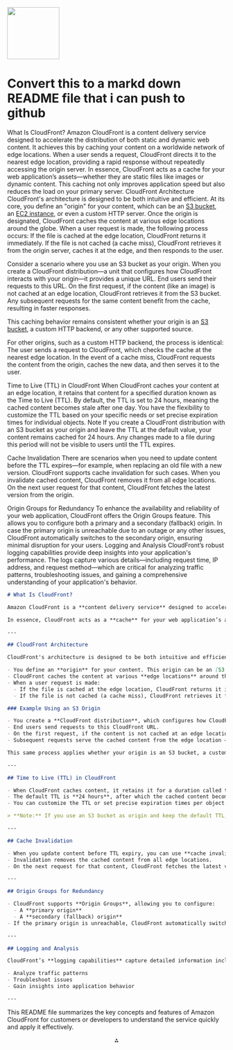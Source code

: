 <img src="https://r2cdn.perplexity.ai/pplx-full-logo-primary-dark%402x.png" class="logo" width="120"/>

# Convert this to a markd down README file that i can push to github

What Is CloudFront?
Amazon CloudFront is a content delivery service designed to accelerate the distribution of both static and dynamic web content. It achieves this by caching your content on a worldwide network of edge locations. When a user sends a request, CloudFront directs it to the nearest edge location, providing a rapid response without repeatedly accessing the origin server.
In essence, CloudFront acts as a cache for your web application’s assets—whether they are static files like images or dynamic content. This caching not only improves application speed but also reduces the load on your primary server.
CloudFront Architecture
CloudFront's architecture is designed to be both intuitive and efficient. At its core, you define an "origin" for your content, which can be an [S3 bucket](https://learn.kodekloud.com/user/courses/amazon-simple-storage-service-amazon-s3), an [EC2 instance](https://learn.kodekloud.com/user/courses/amazon-elastic-compute-cloud-ec2), or even a custom HTTP server. Once the origin is designated, CloudFront caches the content at various edge locations around the globe. When a user request is made, the following process occurs:
If the file is cached at the edge location, CloudFront returns it immediately.
If the file is not cached (a cache miss), CloudFront retrieves it from the origin server, caches it at the edge, and then responds to the user.

Consider a scenario where you use an S3 bucket as your origin. When you create a CloudFront distribution—a unit that configures how CloudFront interacts with your origin—it provides a unique URL. End users send their requests to this URL. On the first request, if the content (like an image) is not cached at an edge location, CloudFront retrieves it from the S3 bucket. Any subsequent requests for the same content benefit from the cache, resulting in faster responses.

This caching behavior remains consistent whether your origin is an [S3 bucket](https://learn.kodekloud.com/user/courses/amazon-simple-storage-service-amazon-s3), a custom HTTP backend, or any other supported source.

For other origins, such as a custom HTTP backend, the process is identical: The user sends a request to CloudFront, which checks the cache at the nearest edge location. In the event of a cache miss, CloudFront requests the content from the origin, caches the new data, and then serves it to the user.

Time to Live (TTL) in CloudFront
When CloudFront caches your content at an edge location, it retains that content for a specified duration known as the Time to Live (TTL). By default, the TTL is set to 24 hours, meaning the cached content becomes stale after one day. You have the flexibility to customize the TTL based on your specific needs or set precise expiration times for individual objects.
Note
If you create a CloudFront distribution with an S3 bucket as your origin and leave the TTL at the default value, your content remains cached for 24 hours. Any changes made to a file during this period will not be visible to users until the TTL expires.

Cache Invalidation
There are scenarios when you need to update content before the TTL expires—for example, when replacing an old file with a new version. CloudFront supports cache invalidation for such cases. When you invalidate cached content, CloudFront removes it from all edge locations. On the next user request for that content, CloudFront fetches the latest version from the origin.

Origin Groups for Redundancy
To enhance the availability and reliability of your web application, CloudFront offers the Origin Groups feature. This allows you to configure both a primary and a secondary (fallback) origin. In case the primary origin is unreachable due to an outage or any other issues, CloudFront automatically switches to the secondary origin, ensuring minimal disruption for your users.
Logging and Analysis
CloudFront’s robust logging capabilities provide deep insights into your application's performance. The logs capture various details—including request time, IP address, and request method—which are critical for analyzing traffic patterns, troubleshooting issues, and gaining a comprehensive understanding of your application's behavior.

```markdown
# What Is CloudFront?

Amazon CloudFront is a **content delivery service** designed to accelerate the distribution of both static and dynamic web content. It achieves this by caching your content on a worldwide network of edge locations. When a user sends a request, CloudFront directs it to the nearest edge location, providing a rapid response without repeatedly accessing the origin server.

In essence, CloudFront acts as a **cache** for your web application’s assets—whether they are static files like images or dynamic content. This caching not only improves application speed but also reduces the load on your primary server.

---

## CloudFront Architecture

CloudFront's architecture is designed to be both intuitive and efficient:

- You define an **origin** for your content. This origin can be an [S3 bucket](https://learn.kodekloud.com/user/courses/amazon-simple-storage-service-amazon-s3), an [EC2 instance](https://learn.kodekloud.com/user/courses/amazon-elastic-compute-cloud-ec2), or a custom HTTP server.
- CloudFront caches the content at various **edge locations** around the globe.
- When a user request is made:
  - If the file is cached at the edge location, CloudFront returns it immediately.
  - If the file is not cached (a cache miss), CloudFront retrieves it from the origin server, caches it at the edge, then responds to the user.

### Example Using an S3 Origin

- You create a **CloudFront distribution**, which configures how CloudFront interacts with your origin, and provides a unique URL.
- End users send requests to this CloudFront URL.
- On the first request, if the content is not cached at an edge location, CloudFront fetches it from the S3 bucket. 
- Subsequent requests serve the cached content from the edge location — delivering faster responses.

This same process applies whether your origin is an S3 bucket, a custom HTTP backend, or any other supported source.

---

## Time to Live (TTL) in CloudFront

- When CloudFront caches content, it retains it for a duration called the **Time to Live (TTL)**.
- The default TTL is **24 hours**, after which the cached content becomes stale.
- You can customize the TTL or set precise expiration times per object.

> **Note:** If you use an S3 bucket as origin and keep the default TTL, changes to files won't be visible until the TTL expires.

---

## Cache Invalidation

- When you update content before TTL expiry, you can use **cache invalidation**.
- Invalidation removes the cached content from all edge locations.
- On the next request for that content, CloudFront fetches the latest version from the origin.

---

## Origin Groups for Redundancy

- CloudFront supports **Origin Groups**, allowing you to configure:
  - A **primary origin**
  - A **secondary (fallback) origin**
- If the primary origin is unreachable, CloudFront automatically switches to the secondary, ensuring high availability.

---

## Logging and Analysis

CloudFront’s **logging capabilities** capture detailed information including request time, IP address, and request method. These logs help:

- Analyze traffic patterns
- Troubleshoot issues
- Gain insights into application behavior

---
```

This README file summarizes the key concepts and features of Amazon CloudFront for customers or developers to understand the service quickly and apply it effectively.

<div style="text-align: center">⁂</div>

[^1]: https://amnic.com/blogs/what-is-cloudfront

[^2]: https://docs.aws.amazon.com/AmazonCloudFront/latest/DeveloperGuide/Introduction.html

[^3]: https://aws.amazon.com/cloudfront/faqs/

[^4]: https://notes.kodekloud.com/docs/AWS-Certified-Developer-Associate/CDNs-CloudFront/CDN-CloudFront-Basics

[^5]: https://www.geeksforgeeks.org/devops/aws-cloudfront/

[^6]: https://dev.to/aws-builders/supercharging-your-content-delivery-with-aws-cloudfront-2edg

[^7]: https://aws.amazon.com/cloudfront/

[^8]: https://www.youtube.com/watch?v=DCjklZ8kHw4

[^9]: https://quizlet.com/au/771586478/cloudfront-flash-cards/

[^10]: https://github.com/aws-samples/amazon-cloudfront-dynamic-websites

[^11]: https://awsfundamentals.com/blog/amazon-cloudfront-pricing

[^12]: https://aws.amazon.com/cloudfront/dynamic-content/

[^13]: https://github.com/aws-samples/amazon-cloudfront-secure-static-site

[^14]: https://aws.amazon.com/awstv/watch/e38f864ae69/

[^15]: https://docs.aws.amazon.com/Route53/latest/DeveloperGuide/getting-started-cloudfront-overview.html

